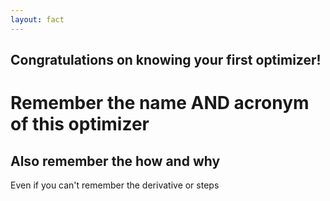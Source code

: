 ```yaml
---
layout: fact
---
```


## <twemoji-party-popper class="animate-pulse" /><twemoji-partying-face class="animate-pulse" /> Congratulations on knowing your first optimizer!

# Remember the name AND acronym of this optimizer

## Also remember the how and why

<div class="text-gray-400 italic mt-16 text-xl">
  Even if you can't remember the derivative or steps
</div>
